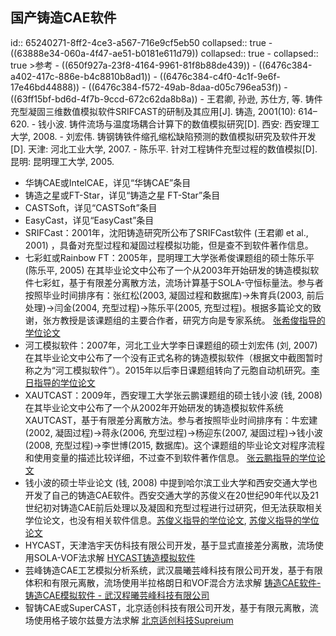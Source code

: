 ## 国产铸造CAE软件
id:: 65240271-8ff2-4ce3-a567-716e9cf5eb50
collapsed:: true
	- ((63888e34-060a-4f47-ae51-b0181e611d79))
	  collapsed:: true
		- collapsed:: true
		  >参考
			- ((650f927a-23f8-4164-9961-81f8b88de439))
			- ((6476c384-a402-417c-886e-b4c8810b8ad1))
			- ((6476c384-c4f0-4c1f-9e6f-17e46bd44888))
			- ((6476c384-f572-49ab-8daa-d05c796ea53f))
			- ((63ff15bf-bd6d-4f7b-9ccd-672c62da8b8a))
			- 王君卿, 孙逊, 苏仕方, 等. 铸件充型凝固三维数值模拟软件SRIFCAST的研制及其应用[J]. 铸造, 2001(10): 614–620.
			- 钱小波. 铸件流场与温度场耦合计算下的数值模拟研究[D]. 西安: 西安理工大学, 2008.
			- 刘宏伟. 铸钢铸铁件缩孔缩松缺陷预测的数值模拟研究及软件开发[D]. 天津: 河北工业大学, 2007.
			- 陈乐平. 针对工程铸件充型过程的数值模拟[D]. 昆明: 昆明理工大学, 2005.
- 华铸CAE或IntelCAE，详见“华铸CAE”条目
- 铸造之星或FT-Star，详见“铸造之星 FT-Star”条目
- CASTSoft，详见“CASTSoft”条目
- EasyCast，详见“EasyCast”条目
- SRIFCast：2001年，沈阳铸造研究所公布了SRIFCast软件 (王君卿 et al., 2001) ，具备对充型过程和凝固过程模拟功能，但是查不到软件著作信息。
- 七彩虹或Rainbow FT：2005年，昆明理工大学张希俊课题组的硕士陈乐平 (陈乐平, 2005) 在其毕业论文中公布了一个从2003年开始研发的铸造模拟软件七彩虹，基于有限差分离散方法，流场计算基于SOLA-守恒标量法。参与者按照毕业时间排序有：张红松(2003, 凝固过程和数据库)->朱育兵(2003, 前后处理)->闫金(2004, 充型过程)->陈乐平(2005, 充型过程)。根据多篇论文的致谢，张方教授是该课题组的主要合作者，研究方向是专家系统。 [张希俊指导的学位论文](https://www.zhizhen.com/s?strchannel=3,5&adv=DT((F="张希俊")+AND+(O='昆明理工大学'))&aorp=a&size=15&isort=2&x=0_445)
- 河工模拟软件：2007年，河北工业大学李日课题组的硕士刘宏伟 (刘, 2007) 在其毕业论文中公布了一个没有正式名称的铸造模拟软件（根据文中截图暂时称之为“河工模拟软件”）。2015年以后李日课题组转向了元胞自动机研究。[李日指导的学位论文](http://fx.tyust.superlib.net/s?sw=tutor%28%E6%9D%8E%E6%97%A5%29+authorcompy%28%E6%B2%B3%E5%8C%97%E5%B7%A5%E4%B8%9A%E5%A4%A7%E5%AD%A6%29&size=15&isort=2&x=402_84&version=v2)
- XAUTCAST：2009年，西安理工大学张云鹏课题组的硕士钱小波 (钱, 2008) 在其毕业论文中公布了一个从2002年开始研发的铸造模拟软件系统XAUTCAST，基于有限差分离散方法。参与者按照毕业时间排序有：牛宏建(2002, 凝固过程)->蒋永(2006, 充型过程)->杨迎东(2007, 凝固过程)->钱小波(2008, 充型过程)->李世博(2015, 数据库)。这个课题组的毕业论文对程序流程和使用变量的描述比较详细，不过查不到软件著作信息。 [张云鹏指导的学位论文](http://fx.tyust.superlib.net/s?sw=tutor(张云鹏)+authorcompy(西安理工大学)&size=15&isort=2&x=402_84&version=v2)
- 钱小波的硕士毕业论文 (钱, 2008) 中提到哈尔滨工业大学和西安交通大学也开发了自己的铸造CAE软件。西安交通大学的苏俊义在20世纪90年代以及21世纪初对铸造CAE前后处理以及凝固和充型过程进行过研究，但无法获取相关学位论文，也没有相关软件信息。[苏俊义指导的学位论文](http://fx.tyust.superlib.net/s?sw=tutor%28%E8%8B%8F%E4%BF%8A%E4%B9%89%29+authorcompy%28%E8%A5%BF%E5%AE%89%E4%BA%A4%E9%80%9A%E5%A4%A7%E5%AD%A6%29&size=15&isort=2&x=402_84&pages=3&version=v2), [苏俊义指导的学位论文](https://www.zhizhen.com/s?strchannel=3,5&adv=DT((F="苏俊义")+AND+(O='西安交通大学'))&aorp=a&size=15&isort=2&x=0_445&version=v2)
- HYCAST，天津浩宇天仿科技有限公司开发，基于显式直接差分离散，流场使用SOLA-VOF法求解 [HYCAST铸造模拟软件](http://www.hysim.com/index.php?case=archive&act=show&aid=321)
- 芸峰铸造CAE工艺模拟分析系统，武汉晨曦芸峰科技有限公司开发，基于有限体积和有限元离散，流场使用半拉格朗日和VOF混合方法求解 [铸造CAE软件-铸造CAE模拟软件 - 武汉程曦芸峰科技有限公司](http://cxyftech.com/pro.aspx?id=1)
- 智铸CAE或SuperCAST，北京适创科技有限公司开发，基于有限元离散，流场使用格子玻尔兹曼方法求解 [北京适创科技Supreium](https://www.supreium.com/product/cae)